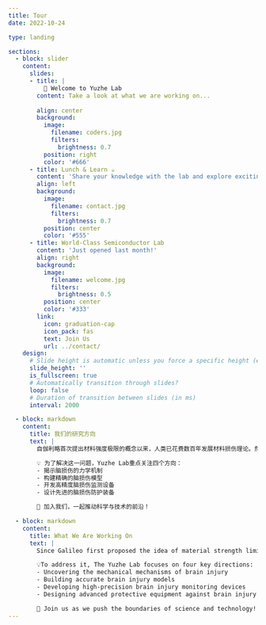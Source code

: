 ```yaml
---
title: Tour
date: 2022-10-24

type: landing

sections:
  - block: slider
    content:
      slides:
      - title: |
          👋 Welcome to Yuzhe Lab
        content: Take a look at what we are working on...
        
        align: center
        background:
          image:
            filename: coders.jpg
            filters:
              brightness: 0.7
          position: right
          color: '#666'
      - title: Lunch & Learn ☕️
        content: 'Share your knowledge with the lab and explore exciting new topics together!'
        align: left
        background:
          image:
            filename: contact.jpg
            filters:
              brightness: 0.7
          position: center
          color: '#555'
      - title: World-Class Semiconductor Lab
        content: 'Just opened last month!'
        align: right
        background:
          image:
            filename: welcome.jpg
            filters:
              brightness: 0.5
          position: center
          color: '#333'
        link:
          icon: graduation-cap
          icon_pack: fas
          text: Join Us
          url: ../contact/
    design:
      # Slide height is automatic unless you force a specific height (e.g. '400px')
      slide_height: ''
      is_fullscreen: true
      # Automatically transition through slides?
      loop: false
      # Duration of transition between slides (in ms)
      interval: 2000

  - block: markdown
    content:
      title: 我们的研究方向
      text: |
        自伽利略首次提出材料强度极限的概念以来，人类已花费数百年发展材料损伤理论。然而，至今仍有一个关键问题尚未解答：**力学是如何导致脑损伤（受伤）的？** 这一知识空白是不可接受的。

        💡 为了解决这一问题，Yuzhe Lab重点关注四个方向：
        - 揭示脑损伤的力学机制
        - 构建精确的脑损伤模型
        - 开发高精度脑损伤监测设备
        - 设计先进的脑损伤防护装备

        🚀 加入我们，一起推动科学与技术的前沿！

  - block: markdown
    content:
      title: What We Are Working On
      text: |
        Since Galileo first proposed the idea of material strength limitations, humanity has spent centuries developing theories of material damage. Yet to this day, one critical question remains unanswered: **How does mechanics lead to brain damage (injury)?** This gap in knowledge is unacceptable.  

        💡To address it, The Yuzhe Lab focuses on four key directions:  
        - Uncovering the mechanical mechanisms of brain injury  
        - Building accurate brain injury models  
        - Developing high-precision brain injury monitoring devices  
        - Designing advanced protective equipment against brain injury  

        🚀 Join us as we push the boundaries of science and technology!
---
```

